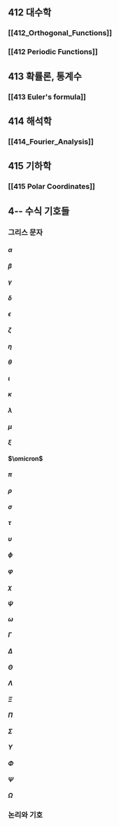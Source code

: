 ## 412 대수학
### [[412_Orthogonal_Functions]]
### [[412 Periodic Functions]]
## 413 확률론, 통계수
### [[413 Euler's formula]]

## 414 해석학
### [[414_Fourier_Analysis]]


## 415 기하학
### [[415 Polar Coordinates]]

## 4-- 수식 기호들
### 그리스 문자
#### $\alpha$
#### $\beta$
#### $\gamma$
#### $\delta$
#### $\epsilon$
#### $\zeta$
#### $\eta$
#### $\theta$
#### $\iota$
#### $\kappa$
#### $\lambda$
#### $\mu$
#### $\xi$
#### $\omicron$
#### $\pi$
#### $\rho$
#### $\sigma$
#### $\tau$
#### $\upsilon$
#### $\phi$
#### $\varphi$
#### $\chi$
#### $\psi$
#### $\omega$


#### $\Gamma$
#### $\Delta$
#### $\Theta$
#### $\Lambda$
#### $\Xi$
#### $\Pi$
#### $\Sigma$

#### $\Upsilon$
#### $\Phi$
#### $\Psi$
#### $\Omega$

### 논리와 기호
